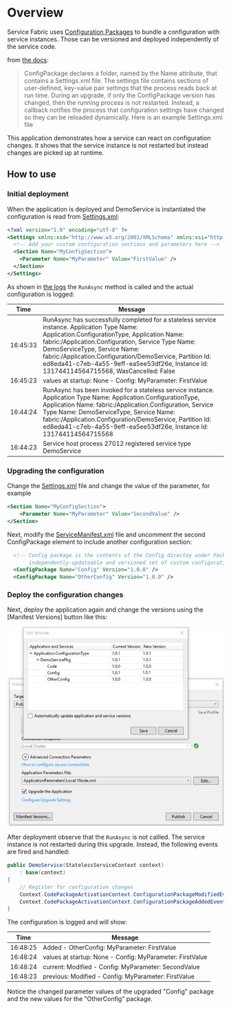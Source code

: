 # Overview

Service Fabric uses [Configuration Packages](https://docs.microsoft.com/en-us/azure/service-fabric/service-fabric-application-and-service-manifests) to bundle a configuration with service instances. Those can be versioned and deployed independently of the service code.

from [the docs](https://docs.microsoft.com/en-us/azure/service-fabric/service-fabric-application-and-service-manifests):

> ConfigPackage declares a folder, named by the Name attribute, that contains a Settings.xml file. The settings file contains sections of user-defined, key-value pair settings that the process reads back at run time. During an upgrade, if only the ConfigPackage version has changed, then the running process is not restarted. Instead, a callback notifies the process that configuration settings have changed so they can be reloaded dynamically. Here is an example Settings.xml file

This application demonstrates how a service can react on configuration changes. It shows that the service instance is not restarted but instead changes are picked up at runtime.

## How to use

### Initial deployment

When the application is deployed and DemoService is instantiated the configuration is read from [Settings.xml](https://github.com/Expecho/Service-Fabric-Concept-Demos/blob/master/src/Application.Configuration/DemoService/PackageRoot/Config/Settings.xml):

```xml
<?xml version="1.0" encoding="utf-8" ?>
<Settings xmlns:xsd="http://www.w3.org/2001/XMLSchema" xmlns:xsi="http://www.w3.org/2001/XMLSchema-instance" xmlns="http://schemas.microsoft.com/2011/01/fabric">
  <!-- Add your custom configuration sections and parameters here -->
  <Section Name="MyConfigSection">
    <Parameter Name="MyParameter" Value="FirstValue" />
  </Section>
</Settings>
```

As shown in [the logs](https://docs.microsoft.com/en-us/azure/service-fabric/service-fabric-diagnostics-how-to-monitor-and-diagnose-services-locally#view-service-fabric-system-events-in-visual-studio) the `RunAsync` method is called and the actual configuration is logged:

| Time | Message|
-------|--------|
| 16:45:33 | RunAsync has successfully completed for a stateless service instance.  Application Type Name: Application.ConfigurationType, Application Name: fabric:/Application.Configuration, Service Type Name: DemoServiceType, Service Name: fabric:/Application.Configuration/DemoService, Partition Id: ed8eda41-c7eb-4a55-9eff-ea5ee53df26e, Instance Id: 131744114564715568, WasCancelled: False |
| 16:45:23 | values at startup: None - Config: MyParameter: FirstValue |
| 16:44:24 | RunAsync has been invoked for a stateless service instance.  Application Type Name: Application.ConfigurationType, Application Name: fabric:/Application.Configuration, Service Type Name: DemoServiceType, Service Name: fabric:/Application.Configuration/DemoService, Partition Id: ed8eda41-c7eb-4a55-9eff-ea5ee53df26e, Instance Id: 131744114564715568 |
| 16:44:23 | Service host process 27012 registered service type DemoService |

### Upgrading the configuration

Change the [Settings.xml](https://github.com/Expecho/Service-Fabric-Concept-Demos/blob/master/src/Application.Configuration/DemoService/PackageRoot/Config/Settings.xml) file and change the value of the parameter, for example 

```xml
<Section Name="MyConfigSection">
    <Parameter Name="MyParameter" Value="SecondValue" />
</Section>
```

Next, modify the [ServiceManifest.xml](https://github.com/Expecho/Service-Fabric-Concept-Demos/blob/master/src/Application.Configuration/DemoService/PackageRoot/ServiceManifest.xml) file and uncomment the second ConfigPackage element to include another configuration section:

```xml
  <!-- Config package is the contents of the Config directoy under PackageRoot that contains an 
       independently-updateable and versioned set of custom configuration settings for your service. -->
  <ConfigPackage Name="Config" Version="1.0.0" />
  <ConfigPackage Name="OtherConfig" Version="1.0.0" />
```

### Deploy the configuration changes

Next, deploy the application again and change the versions using the [Manifest Versions] button like this:

![Edit Versions](blobs/upgrade-application-settings.png?raw=true)

After deployment observe that the `RunAsync` is not callled. The service instance is not restarted during this upgrade. Instead, the following events are fired and handled:

```csharp
public DemoService(StatelessServiceContext context)
    : base(context)
{
    // Register for configuration changes
    Context.CodePackageActivationContext.ConfigurationPackageModifiedEvent += ConfigurationPackageModifiedEvent;
    Context.CodePackageActivationContext.ConfigurationPackageAddedEvent += ConfigurationPackageAddedEvent;
}
```

The configuration is logged and will show:

| Time | Message|
-------|--------|
| 16:48:25 | Added - OtherConfig: MyParameter: FirstValue |
| 16:48:24 | values at startup: None - Config: MyParameter: FirstValue |
| 16:48:24 | current: Modified - Config: MyParameter: SecondValue |
| 16:48:23 | previous: Modified - Config: MyParameter: FirstValue |

Notice the changed parameter values of the upgraded "Config" package and the new values for the "OtherConfig" package.
